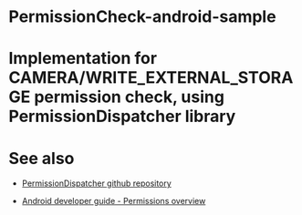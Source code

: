 # PermissionCheck-android-sample
# Implementation for CAMERA/WRITE_EXTERNAL_STORAGE permission check, using PermissionDispatcher library

# See also
* [PermissionDispatcher github repository](https://github.com/permissions-dispatcher/PermissionsDispatcher)

* [Android developer guide - Permissions overview](https://developer.android.com/guide/topics/permissions/overview)
